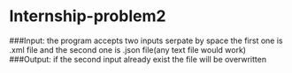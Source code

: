 # Internship-problem2
###Input:
the program accepts two inputs serpate by space the first one is .xml file and the second one is .json file(any text file would work)
###Output:
if the second input already exist the file will be overwritten
